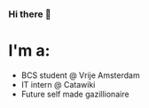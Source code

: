 ### Hi there 👋

# I'm a:
- BCS student @ Vrije Amsterdam
- IT intern @ Catawiki
- Future self made gazillionaire
